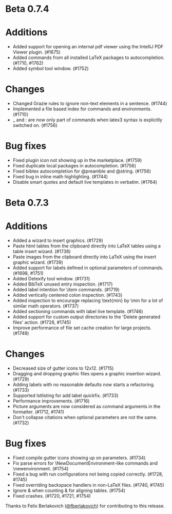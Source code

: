 # Beta 0.7.4

# Additions
* Added support for opening an internal pdf viewer using the IntelliJ PDF Viewer plugin. (#1675)
* Added commands from all installed LaTeX packages to autocompletion. (#1710, #1762)
* Added symbol tool window. (#1752)

# Changes
* Changed Grazie rules to ignore non-text elements in a sentence. (#1744)
* Implemented a file based index for commands and environments. (#1710)
* _ and : are now only part of commands when latex3 syntax is explicitly switched on. (#1756)

# Bug fixes
* Fixed plugin icon not showing up in the marketplace. (#1759)
* Fixed duplicate local packages in autocompletion. (#1756)
* Fixed bibtex autocompletion for @preamble and @string. (#1756)
* Fixed bug in inline math highlighting. (#1744)
* Disable smart quotes and default live templates in verbatim. (#1764)


# Beta 0.7.3

# Additions
* Added a wizard to insert graphics. (#1729)
* Paste html tables from the clipboard directly into LaTeX tables using a table insert wizard. (#1738)
* Paste images from the clipboard directly into LaTeX using the insert graphic wizard. (#1739)
* Added support for labels defined in optional parameters of commands. (#1698, #1751)
* Added Detexify tool window. (#1731)
* Added BibTeX unused entry inspection. (#1717)
* Added label intention for \item commands. (#1719)
* Added vertically centered colon inspection. (#1743)
* Added inspection to encourage replacing \text{min} by \min for a lot of similar math operators. (#1737)
* Added sectioning commands with label live template. (#1746)
* Added support for custom output directories to the 'Delete generated files' action. (#1726, #1745)
* Improve performance of file set cache creation for large projects. (#1749)

# Changes
* Decreased size of gutter icons to 12x12. (#1715)
* Dragging and dropping graphic files opens a graphic insertion wizard. (#1729)
* Adding labels with no reasonable defaults now starts a refactoring. (#1733)
* Supported lstlisting for add label quickfix. (#1733)
* Performance improvements. (#1716)
* Picture arguments are now considered as command arguments in the formatter. (#1712, #1741)
* Don't collapse citations when optional parameters are not the same. (#1732)

# Bug fixes
* Fixed compile gutter icons showing up on parameters. (#1734)
* Fix parse errors for \NewDocumentEnvironment-like commands and \newenvironment. (#1754)
* Fixed a bug with run configurations not being copied correctly. (#1728, #1745)
* Fixed overriding backspace handlers in non-LaTeX files. (#1740, #1745)
* Ignore \& when counting & for aligning tables. (#1754)
* Fixed crashes. (#1720, #1721, #1754)

Thanks to Felix Berlakovich ([@fberlakovich](https://github.com/fberlakovich)) for contributing to this release.
